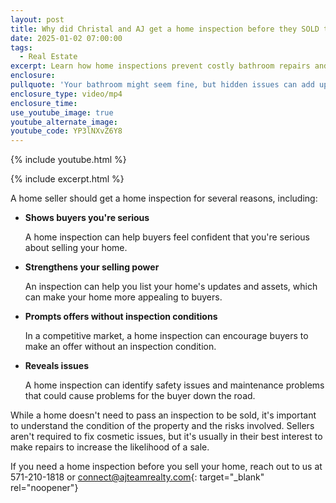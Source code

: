 ```yaml
---
layout: post
title: Why did Christal and AJ get a home inspection before they SOLD their home?
date: 2025-01-02 07:00:00
tags:
  - Real Estate
excerpt: Learn how home inspections prevent costly bathroom repairs and hidden leaks.
enclosure:
pullquote: 'Your bathroom might seem fine, but hidden issues can add up. '
enclosure_type: video/mp4
enclosure_time:
use_youtube_image: true
youtube_alternate_image:
youtube_code: YP3lNXvZ6Y8
---
```

{% include youtube.html %}

{% include excerpt.html %}

A home seller should get a home inspection for several reasons, including:

* **Shows buyers you're serious**

  A home inspection can help buyers feel confident that you're serious about selling your home.

* **Strengthens your selling power**

  An inspection can help you list your home's updates and assets, which can make your home more appealing to buyers.

* **Prompts offers without inspection conditions**

  In a competitive market, a home inspection can encourage buyers to make an offer without an inspection condition.

* **Reveals issues**

  A home inspection can identify safety issues and maintenance problems that could cause problems for the buyer down the road.

While a home doesn't need to pass an inspection to be sold, it's important to understand the condition of the property and the risks involved. Sellers aren't required to fix cosmetic issues, but it's usually in their best interest to make repairs to increase the likelihood of a sale.

If you need a home inspection before you sell your home, reach out to us at 571-210-1818 or [connect@ajteamrealty.com](mailto:connect@ajteamrealty.com){: target="_blank" rel="noopener"}